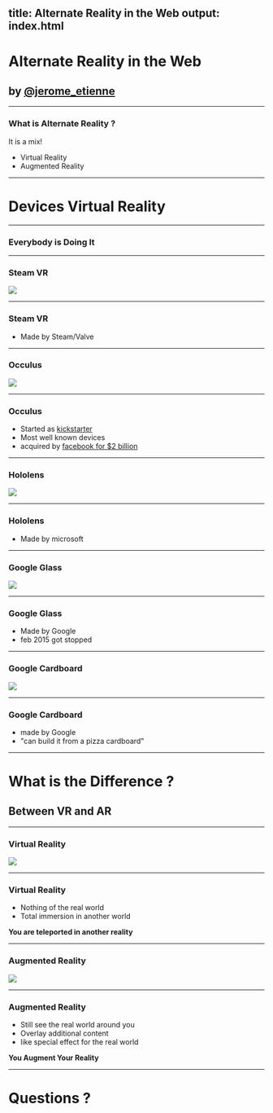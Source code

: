 title: Alternate Reality in the Web
output: index.html
--

<style>section.slide-content img { width: 100% }</style>
<style>pre { font-size: 100% }</style>

# Alternate Reality in the Web

## by [@jerome_etienne](https://twitter.com/jerome_etienne)

---

### What is Alternate Reality ?

It is a mix!

- Virtual Reality
- Augmented Reality

---

# Devices Virtual Reality

---

### Everybody is Doing It

---

### Steam VR

<img src="images/devices/htc-vive.jpg">

---

### Steam VR

- Made by Steam/Valve

---

### Occulus

<img src="images/devices/occulus-picture-user.jpg">

---

### Occulus

- Started as [kickstarter](https://www.kickstarter.com/projects/1523379957/oculus-rift-step-into-the-game)
- Most well known devices
- acquired by [facebook for $2 billion](http://techcrunch.com/2014/07/21/facebooks-acquisition-of-oculus-closes-now-official/) 

---

### Hololens

<img src="images/devices/hololens-review-970-80.jpg">

---

### Hololens

- Made by microsoft

---

### Google Glass

<img src="images/devices/google-glass.jpg">

---


### Google Glass

- Made by Google
- feb 2015 got stopped

---

### Google Cardboard

<img src="images/devices/google-cardboard.jpg">

---

### Google Cardboard

- made by Google
- "can build it from a pizza cardboard"

---

# What is the Difference ?
## Between VR and AR

---

### Virtual Reality

<img src="images/VR example.jpg">

---

### Virtual Reality

- Nothing of the real world
- Total immersion in another world 

**You are teleported in another reality**

---

### Augmented Reality

<img src="images/Augmented-Reality-retail.jpg">

---

### Augmented Reality

- Still see the real world around you
- Overlay additional content
- like special effect for the real world

**You Augment Your Reality**

---

# Questions ?
